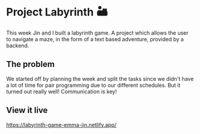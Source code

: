 # Project Labyrinth 🏜️

This week Jin and I built a labyrinth game. A project which allows the user to navigate a maze, in the form of a text based adventure, provided by a backend.

## The problem

We started off by planning the week and split the tasks since we didn't have a lot of time for pair programming due to our different schedules. But it turned out really well! Communication is key!

## View it live

https://labyrinth-game-emma-jin.netlify.app/
